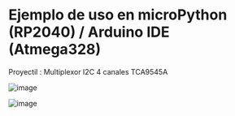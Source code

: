 # Ejemplo de uso en microPython (RP2040) / Arduino IDE (Atmega328)
 Proyectil : Multiplexor I2C 4 canales TCA9545A

![image](https://github.com/user-attachments/assets/18bdb008-f8cb-4507-918c-43cad2e1d60b)

![image](https://github.com/user-attachments/assets/6171bd17-e0f8-4871-af65-8229111516cd)
